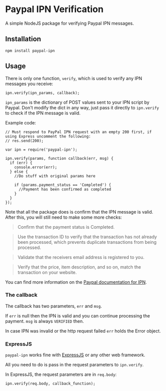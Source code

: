 # Paypal IPN Verification

A simple NodeJS package for verifying Paypal IPN messages.

## Installation
`npm install paypal-ipn`

## Usage
There is only one function, `verify`, which is used to verify any IPN messages you receive:

    ipn.verify(ipn_params, callback);

`ipn_params` is the dictionary of POST values sent to your IPN script by Paypal. Don't modify the dict in any way, just pass it directly to `ipn.verify` to check if the IPN message is valid.


Example code:

    // Must respond to PayPal IPN request with an empty 200 first, if using Express uncomment the following:
    // res.send(200);
    
    var ipn = require('paypal-ipn');
    
    ipn.verify(params, function callback(err, msg) {
      if (err) {
        console.error(err);
      } else {
        //Do stuff with original params here

        if (params.payment_status == 'Completed') {
          //Payment has been confirmed as completed
        }
      }
    });

Note that all the package does is confirm that the IPN message is valid. After this, you will still need to make some more checks:

> Confirm that the payment status is Completed.

> Use the transaction ID to verify that the transaction has not already been processed, which prevents duplicate transactions from being processed.

> Validate that the receivers email address is registered to you.

> Verify that the price, item description, and so on, match the transaction on your website.

You can find more information on the [Paypal documentation for IPN](https://cms.paypal.com/cgi-bin/marketingweb?cmd=_render-content&content_ID=developer/e_howto_admin_IPNIntro).

### The callback
The callback has two parameters, `err` and `msg`.

If `err` is null then the IPN is valid and you can continue processing the payment. `msg` is always `VERIFIED` then.

In case IPN was invalid or the http request failed `err` holds the Error object.

### ExpressJS
`paypal-ipn` works fine with [ExpressJS](http://expressjs.com/) or any other web framework.

All you need to do is pass in the request parameters to `ipn.verify`.

In ExpressJS, the request parameters are in `req.body`:

    ipn.verify(req.body, callback_function);
